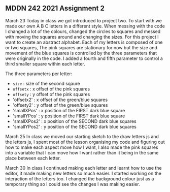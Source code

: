 ## MDDN 242 2021 Assignment 2

  March 23
  Today in class we got introduced to project two. To start with we made our own A B C letters in a different style.
  When messing with the code I changed a lot of the colours, changed the circles to squares and messed with moving the squares around and changing the sizes.
  For this project I want to create an abstract alphabet.
  Each of my letters is composed of one or two squares, The pink squares are stationary for now but the size and movement of the blue squares is controlled by the three parameters that were originally in the code. I added a fourth and fifth parameter to control a third smaller square within each letter.

  The three parameters per letter:
  * `size` : size of the second sqaure
  * `offsetx` : x offset of the pink squares
  * `offsety` : y offset of the pink squares
  * 'offsetx2' : x offset of the green/blue squares
  * 'offsety2' : y offset of the green/blue squares
  * 'smallXPos' : x position of the FIRST dark blue square
  * 'smallYPos' : y position of the FIRST dark blue square
  * 'smallXPos2' : x position of the SECOND dark blue squares
  * 'smallYPos2' : y position of the SECOND dark blue squares

  March 25
  In class we moved our starting sketch to the draw letters js and the letters js, I spent most of the lesson organising my code and figuring out how to make each aspect move how I want, I also made the pink squares into a variable that I can move how I want rather than it being in the same place between each letter.

  March 30
  In class I continued making each letter and learnt how to use the editor, it made making new letters so much easier. I started working on the interaction of the letters too. I changed the background colour just as a temporary thing so I could see the changes I was making easier. 
